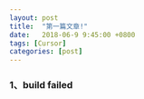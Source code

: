 ```yaml
---
layout: post
title:  "第一篇文章!"
date:   2018-06-9 9:45:00 +0800
tags: [Cursor]
categories: [post]
---
```


### 1、build failed

